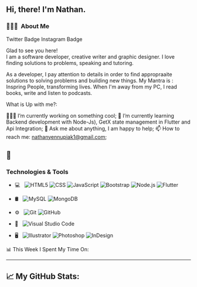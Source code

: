<h2> Hi, there! I'm Nathan.</h2>

<h3> 👨🏻‍💻 &nbsp;About Me </h3>
Twitter Badge Instagram Badge

Glad to see you here!   
I am a software developer, creative writer and graphic designer. I love finding solutions to problems, speaking and tutoring.

As a developer, I pay attention to details in order to find appropraaite solutions to solving problems and building new things. 
My Mantra is : Inspring People, transforming lives. When I'm away from my PC, I read books, write and listen to podcasts.


What is Up with me?:

👨🏻‍💻 I’m currently working on something cool;
🚀 I’m currently learning Backend development with Node-Js), GetX state management in Flutter and Api Integration;
💬 Ask me about anything, I am happy to help;
📫 How to reach me: nathanyennupiak1@gmail.com;

🔧 <h3>Technologies & Tools</h3>
-----------------------------
      
- 💻 &nbsp;
  ![HTML5](https://img.shields.io/badge/-HTML5-333333?style=flat&logo=HTML5)
  ![CSS](https://img.shields.io/badge/-CSS-333333?style=flat&logo=CSS3&logoColor=1572B6)
  ![JavaScript](https://img.shields.io/badge/-JavaScript-333333?style=flat&logo=javascript)
  ![Bootstrap](https://img.shields.io/badge/-Bootstrap-333333?style=flat&logo=bootstrap&logoColor=563D7C)
  ![Node.js](https://img.shields.io/badge/-Node.js-333333?style=flat&logo=node.js)
  ![Flutter](https://img.shields.io/badge/-Flutter-333333?style=flat&logo=flutter)
- 🛢 &nbsp;
  ![MySQL](https://img.shields.io/badge/-MySQL-333333?style=flat&logo=mysql)
  ![MongoDB](https://img.shields.io/badge/-MongoDB-333333?style=flat&logo=mongodb)
- ⚙️ &nbsp;
  ![Git](https://img.shields.io/badge/-Git-333333?style=flat&logo=git)
  ![GitHub](https://img.shields.io/badge/-GitHub-333333?style=flat&logo=github)
- 🔧 &nbsp;
  ![Visual Studio Code](https://img.shields.io/badge/-Visual%20Studio%20Code-333333?style=flat&logo=visual-studio-code&logoColor=007ACC)
 
- 🖥 &nbsp;
  ![Illustrator](https://img.shields.io/badge/-Illustrator-333333?style=flat&logo=adobe-illustrator)
  ![Photoshop](https://img.shields.io/badge/-Photoshop-333333?style=flat&logo=adobe-photoshop)
  ![InDesign](https://img.shields.io/badge/-InDesign-333333?style=flat&logo=adobe-indesign)
         

📊 This Week I Spent My Time On:

----------------------

📈 My GitHub Stats:
--------------------

 
